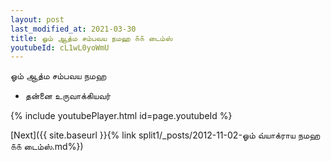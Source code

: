 ```yaml
---
layout: post
last_modified_at: 2021-03-30
title: ஓம் ஆத்ம சம்பவய நமஹ ௧௧ டைம்ஸ்
youtubeId: cL1wL0yoWmU
---
```

 
 
 ஓம் ஆத்ம சம்பவய நமஹ  
 
 -  தன்னை உருவாக்கியவர் 
 
  
 
  
 
 
 
 
 
 


{% include youtubePlayer.html id=page.youtubeId %}
 
[Next]({{ site.baseurl }}{% link  split1/_posts/2012-11-02-ஓம் வ்யாக்ராய நமஹ ௧௧ டைம்ஸ்.md%})
 

